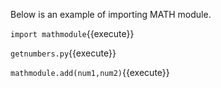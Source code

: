Below is an example of importing MATH module.


`
import mathmodule
`{{execute}}


`
getnumbers.py
`{{execute}}


`
mathmodule.add(num1,num2)
`{{execute}}

